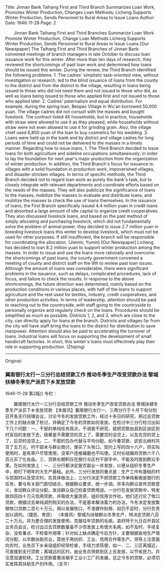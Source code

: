 Title: Jinnan Bank Taihang First and Third Branch Summarizes Loan Work, Promotes Winter Production, Changes Loan Methods; Licheng Supports Winter Production, Sends Personnel to Rural Areas to Issue Loans
Author:
Date: 1946-11-28
Page: 2

　　Jinnan Bank Taihang First and Third Branches Summarize Loan Work
    Promote Winter Production, Change Loan Methods
    Licheng Supports Winter Production, Sends Personnel to Rural Areas to Issue Loans
    [Our Newspaper] The Taihang First and Third Branches of Jinnan Bank convened meetings of branch managers in late October to discuss loan issuance work for this winter. After more than ten days of research, they reviewed the shortcomings of past loan work and determined how loans should be issued this winter. During the review, the Third Branch identified the following problems: 1. The cadres' simplistic task-oriented view, without investigation or research, led to the blind issuance of loans from the county to the district and from the district to the village, resulting in loans being issued to those who did not need them and not issued to those who did, as well as loans being issued to those who applied first and not issued to those who applied later. 2. Cadres' paternalism and equal distribution. For example, during the spring loan, Beiqiao Village in Wu'an borrowed 50,000 yuan. The village cadres did not consult with the masses and bought livestock. The contract listed 46 households, but in practice, households with straw were allowed to use it as they pleased, while households without straw were not even allowed to use it for grinding grain. Also, the village chief used 6,800 yuan of the loan to buy cosmetics for his wedding. 3. Loans were held up in the bank and by district and village cadres for long periods of time and could not be delivered to the masses in a timely manner. Regarding how to issue loans, 1. The Third Branch decided to issue loans for both agriculture and sideline occupations simultaneously, in order to lay the foundation for next year's major production from the organization of winter production. In addition, the Third Branch's focus for issuance is: villages with a solid foundation in production work, impoverished villages, and disaster-stricken villages. In terms of specific methods, the Third Branch decided not to regard loan work as purely the bank's task, but to closely integrate with relevant departments and coordinate efforts based on the needs of the masses. They will also publicize the significance of loans to the masses, mobilize the masses to evaluate and distribute loans, and mobilize the masses to check the use of loans themselves. In the issuance of loans, the First Branch specifically issued 4.4 million yuan in credit loans and absorbed a large amount of idle capital to organize credit cooperatives. They also discussed livestock loans, and based on the past method of simply allocating and purchasing livestock, which did not fundamentally solve the problem of animal power, they decided to issue 2.7 million yuan in breeding livestock loans this winter to develop livestock, which must not be used for other purposes. If still insufficient, the branch will be responsible for coordinating the allocation. (Jiemin, Yumin)
    [Our Newspaper] Licheng has decided to loan 8.2 million yuan to support winter production among the masses. In order to issue and use the loans more rationally and overcome the shortcomings of past loans, the county government convened a meeting of county and district staff on the 9th to review past loan issues. Although the amount of loans was considerable, there were significant problems in the issuance, such as delays, complicated procedures, lack of focus, and failure to check the results. In response to the above shortcomings, the future direction was determined, mainly based on the production conditions in various places, with half of the loans to support agriculture and the rest used for textiles, industry, credit cooperatives, and other production activities. In terms of leadership, attention should be paid to reaching out to the countryside, with staff going to the countryside to personally organize and regularly check on the loans. Procedures should be simplified as much as possible. Districts 1, 2, and 3, which are close to the city, can directly apply for loans at the branch. Districts and villages far from the city will have staff bring the loans to the district for distribution to save manpower. Attention should also be paid to accelerating the turnover of loans. Industrial loans will focus on supporting the development of small handicraft factories. In short, this winter's loans must effectively play their role in supporting production. (Zhiping)



<hr /> 

Original: 


### 冀南银行太行一三分行总结贷款工作  推动冬季生产改变贷款办法  黎城扶植冬季生产派员下乡发放贷款

1946-11-28
第2版()
专栏：

　　冀南银行太行一三分行总结贷款工作
    推动冬季生产改变贷款办法
    黎城扶植冬季生产派员下乡发放贷款
    【本报讯】冀南银行太行一、三两分行于十月下旬分别召开各支行经理会议，讨论今冬的发放贷款工作，经过十多日的研究，把过去贷款工作上的缺点做了检讨，并确定了今冬的贷款如何发放。在检讨中三分行检讨出如下几个问题：一、干部的单纯任务观点，不调查不研究，就把贷款由县到区由区到村盲目的发放下去，结果是不需要贷的贷上了，需要贷的没贷上，以及先贷的贷上了，后贷的没贷上。二、干部的包办代替与平均分配，如今春贷款，武安北峭村共贷了五万元，村干部未与群众商讨，便买了头牲口，契约上写的四十六户，但实际使用时，是有草户尽管使用，没草户连推碾磨也不叫使。又村长结婚将贷款六千八百元买了化妆品。三、贷款长期积压在银行与区村干部手中，不能及时放到群众手里。在如何发放上：一、三分行都决定是农副业一并发放，以便从组织冬季生产中，即打下明年的大生产基础。此外，三分行发放的重点是：生产工作有基础的村与贫困村以及受灾村。在具体做法上，三分行决定不把贷款工作单纯看做是银行的任务，要与有关部门密切结合，根据群众要求，统一步调。并多向群众宣传贷款意义，发动群众评议分配，发动群众自己检查贷款用途。一分行在发放贷款中，特发放四百四十万元信用贷款，并吸收大量游资，组织信用合作社。他们还讨论了牲口贷款，根据过去单纯调剂购买的办法，不是基本解决畜力的办法，今冬决定发放繁殖牲口贷款二百七十万元，用以发展牲口，不准挪作别用，如仍不足时，分行负责加以调剂。（捷民、育民）
    （本报讯）黎城为扶植群众冬季生产，特决定贷款八百二十万元。并为更合理的发放使用，克服往年贷款的毛病，县府特于九日召开县区业务员会议，检讨出过去贷款数量虽不少但发放上有很大毛病，如不及时、手续复杂、没有重点、不检查作用等；针对如上缺点确定今后方针，主要根据各地生产情况分配，以半数扶助农业，其他于用纺织、工业、信用合作等生产。领导上注意面向农村，业务员下乡亲自组织经常检查，手续力求简便，如一、二、三区离城近，可直接到支行贷款；离城远的区村，由业务员带款到区上去发放，以节省民力。并注意加速轮转。工业贷款着重扶植手工业小工厂的发展。总之今冬的贷款，必须切实发挥其扶助生产的作用。（支平）
